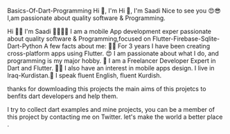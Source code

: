 Basics-Of-Dart-Programming
Hi 👋, I'm Hi 👋, I'm Saadi Nice to see you 😍😎 I,am passionate about quality software & Programming.

Hi 👋🏻 I'm Saadi 👩‍💻💙📱 I am a mobile App development exper passionate about quality software & Programming,focused on Flutter-Firebase-Sqlite-Dart-Python A few facts about me: 👩‍💻 For 3 years I have been creating cross-platform apps using Flutter. 😍 I am passionate about what I do, and programming is my major hobby. 💙 I am a Freelancer Developer Expert in Dart and Flutter. ✍🏻 I also have an interest in mobile apps design. I live in Iraq-Kurdistan.👩 I speak fluent English, fluent Kurdish.

thanks for dowmloading this projects the main aims of this projetcs to benfits dart developers and help them.

I try to collect dart examples and mine projects, you can be a member of this project by contacting me on Twitter. let's make the world a better place .
